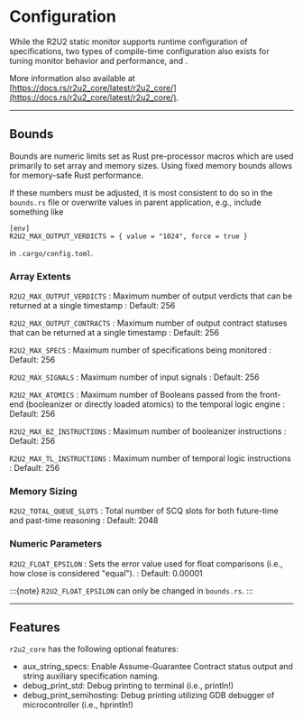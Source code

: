 # Configuration

While the R2U2 static monitor supports runtime configuration of specifications, two types of compile-time configuration also exists for tuning monitor behavior and performance, [](#bounds) and [](#features).

More information also available at [https://docs.rs/r2u2_core/latest/r2u2_core/](https://docs.rs/r2u2_core/latest/r2u2_core/).

---

## Bounds

Bounds are numeric limits set as Rust pre-processor macros which are used primarily to set array and memory sizes.
Using fixed memory bounds allows for memory-safe Rust performance.

If these numbers must be adjusted, it is most consistent to do so in the `bounds.rs` file or overwrite values in parent application, e.g., include something like
```
[env]
R2U2_MAX_OUTPUT_VERDICTS = { value = "1024", force = true }
```
in `.cargo/config.toml`.


### Array Extents

`R2U2_MAX_OUTPUT_VERDICTS`
: Maximum number of output verdicts that can be returned at a single timestamp
: Default: 256

`R2U2_MAX_OUTPUT_CONTRACTS`
: Maximum number of output contract statuses that can be returned at a single timestamp
: Default: 256

`R2U2_MAX_SPECS`
: Maximum number of specifications being monitored
: Default: 256

`R2U2_MAX_SIGNALS`
: Maximum number of input signals
: Default: 256

`R2U2_MAX_ATOMICS`
: Maximum number of Booleans passed from the front-end (booleanizer or directly loaded atomics) to the temporal logic engine
: Default: 256

`R2U2_MAX_BZ_INSTRUCTIONS`
: Maximum number of booleanizer instructions
: Default: 256

`R2U2_MAX_TL_INSTRUCTIONS`
: Maximum number of temporal logic instructions
: Default: 256


### Memory Sizing

`R2U2_TOTAL_QUEUE_SLOTS`
: Total number of SCQ slots for both future-time and past-time reasoning
: Default: 2048

### Numeric Parameters

`R2U2_FLOAT_EPSILON`
: Sets the error value used for float comparisons (i.e., how close is considered "equal").
: Default: 0.00001

:::{note} `R2U2_FLOAT_EPSILON` can only be changed in `bounds.rs`.
:::

---

## Features

`r2u2_core` has the following optional features:
- aux_string_specs: Enable Assume-Guarantee Contract status output and string auxiliary specification naming.
- debug_print_std: Debug printing to terminal (i.e., println!)
- debug_print_semihosting: Debug printing utilizing GDB debugger of microcontroller (i.e., hprintln!)

